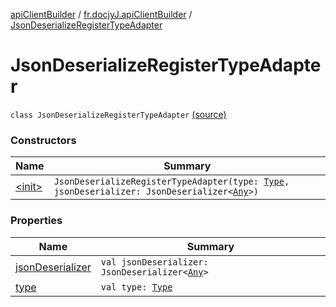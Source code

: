 [apiClientBuilder](../../index.md) / [fr.docjyJ.apiClientBuilder](../index.md) / [JsonDeserializeRegisterTypeAdapter](./index.md)

# JsonDeserializeRegisterTypeAdapter

`class JsonDeserializeRegisterTypeAdapter` [(source)](https://github.com/docjyj/apiClientBuilder/tree/master/src/main/kotlin/fr/docjyJ/apiClientBuilder/JsonDeserializeRegisterTypeAdapter.kt#L6)

### Constructors

| Name | Summary |
|---|---|
| [&lt;init&gt;](-init-.md) | `JsonDeserializeRegisterTypeAdapter(type: `[`Type`](https://docs.oracle.com/javase/6/docs/api/java/lang/reflect/Type.html)`, jsonDeserializer: JsonDeserializer<`[`Any`](https://kotlinlang.org/api/latest/jvm/stdlib/kotlin/-any/index.html)`>)` |

### Properties

| Name | Summary |
|---|---|
| [jsonDeserializer](json-deserializer.md) | `val jsonDeserializer: JsonDeserializer<`[`Any`](https://kotlinlang.org/api/latest/jvm/stdlib/kotlin/-any/index.html)`>` |
| [type](type.md) | `val type: `[`Type`](https://docs.oracle.com/javase/6/docs/api/java/lang/reflect/Type.html) |
